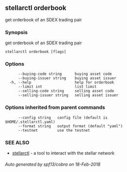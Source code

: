 ## stellarctl orderbook

get orderbook of an SDEX trading pair

### Synopsis


get orderbook of an SDEX trading pair

```
stellarctl orderbook [flags]
```

### Options

```
      --buying-code string      buying asset code
      --buying-issuer string    buying asset issuer
  -h, --help                    help for orderbook
      --limit int               list limit
      --selling-code string     selling asset code
      --selling-issuer string   selling asset issuer
```

### Options inherited from parent commands

```
      --config string   config file (default is $HOME/.stellarctl.yaml)
      --format string   output format (default "yaml")
      --testnet         use the testnet
```

### SEE ALSO
* [stellarctl](stellarctl.md)	 - a tool to interact with the stellar network

###### Auto generated by spf13/cobra on 18-Feb-2018
